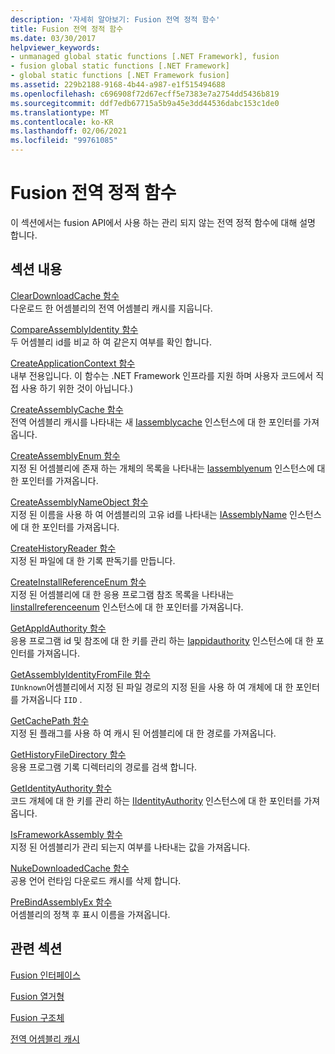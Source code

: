 ```yaml
---
description: '자세히 알아보기: Fusion 전역 정적 함수'
title: Fusion 전역 정적 함수
ms.date: 03/30/2017
helpviewer_keywords:
- unmanaged global static functions [.NET Framework], fusion
- fusion global static functions [.NET Framework]
- global static functions [.NET Framework fusion]
ms.assetid: 229b2188-9168-4b44-a987-e1f515494688
ms.openlocfilehash: c696908f72d67ecff5e7383e7a2754dd5436b819
ms.sourcegitcommit: ddf7edb67715a5b9a45e3dd44536dabc153c1de0
ms.translationtype: MT
ms.contentlocale: ko-KR
ms.lasthandoff: 02/06/2021
ms.locfileid: "99761085"
---
```

# <a name="fusion-global-static-functions"></a>Fusion 전역 정적 함수

이 섹션에서는 fusion API에서 사용 하는 관리 되지 않는 전역 정적 함수에 대해 설명 합니다.  
  
## <a name="in-this-section"></a>섹션 내용  

 [ClearDownloadCache 함수](cleardownloadcache-function.md)  
 다운로드 한 어셈블리의 전역 어셈블리 캐시를 지웁니다.  
  
 [CompareAssemblyIdentity 함수](compareassemblyidentity-function.md)  
 두 어셈블리 id를 비교 하 여 같은지 여부를 확인 합니다.  
  
 [CreateApplicationContext 함수](createapplicationcontext-function.md)  
 내부 전용입니다. 이 함수는 .NET Framework 인프라를 지원 하며 사용자 코드에서 직접 사용 하기 위한 것이 아닙니다.)  
  
 [CreateAssemblyCache 함수](createassemblycache-function.md)  
 전역 어셈블리 캐시를 나타내는 새 [Iassemblycache](iassemblycache-interface.md) 인스턴스에 대 한 포인터를 가져옵니다.  
  
 [CreateAssemblyEnum 함수](createassemblyenum-function.md)  
 지정 된 어셈블리에 존재 하는 개체의 목록을 나타내는 [Iassemblyenum](iassemblyenum-interface.md) 인스턴스에 대 한 포인터를 가져옵니다.  
  
 [CreateAssemblyNameObject 함수](createassemblynameobject-function.md)  
 지정 된 이름을 사용 하 여 어셈블리의 고유 id를 나타내는 [IAssemblyName](iassemblyname-interface.md) 인스턴스에 대 한 포인터를 가져옵니다.  
  
 [CreateHistoryReader 함수](createhistoryreader-function.md)  
 지정 된 파일에 대 한 기록 판독기를 만듭니다.  
  
 [CreateInstallReferenceEnum 함수](createinstallreferenceenum-function.md)  
 지정 된 어셈블리에 대 한 응용 프로그램 참조 목록을 나타내는 [Iinstallreferenceenum](iinstallreferenceenum-interface.md) 인스턴스에 대 한 포인터를 가져옵니다.  
  
 [GetAppIdAuthority 함수](getappidauthority-function.md)  
 응용 프로그램 id 및 참조에 대 한 키를 관리 하는 [Iappidauthority](iappidauthority-interface.md) 인스턴스에 대 한 포인터를 가져옵니다.  
  
 [GetAssemblyIdentityFromFile 함수](getassemblyidentityfromfile-function.md)  
 `IUnknown`어셈블리에서 지정 된 파일 경로의 지정 된을 사용 하 여 개체에 대 한 포인터를 가져옵니다 `IID` .  
  
 [GetCachePath 함수](getcachepath-function.md)  
 지정 된 플래그를 사용 하 여 캐시 된 어셈블리에 대 한 경로를 가져옵니다.  
  
 [GetHistoryFileDirectory 함수](gethistoryfiledirectory-function.md)  
 응용 프로그램 기록 디렉터리의 경로를 검색 합니다.  
  
 [GetIdentityAuthority 함수](getidentityauthority-function.md)  
 코드 개체에 대 한 키를 관리 하는 [IIdentityAuthority](iidentityauthority-interface.md) 인스턴스에 대 한 포인터를 가져옵니다.  
  
 [IsFrameworkAssembly 함수](isframeworkassembly-function.md)  
 지정 된 어셈블리가 관리 되는지 여부를 나타내는 값을 가져옵니다.  
  
 [NukeDownloadedCache 함수](nukedownloadedcache-function.md)  
 공용 언어 런타임 다운로드 캐시를 삭제 합니다.  
  
 [PreBindAssemblyEx 함수](prebindassemblyex-function.md)  
 어셈블리의 정책 후 표시 이름을 가져옵니다.  
  
## <a name="related-sections"></a>관련 섹션  

 [Fusion 인터페이스](fusion-interfaces.md)  
  
 [Fusion 열거형](fusion-enumerations.md)  
  
 [Fusion 구조체](fusion-structures.md)  
  
 [전역 어셈블리 캐시](../../app-domains/gac.md)
